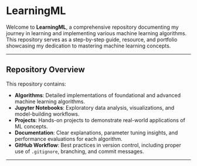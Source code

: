 # **LearningML**

Welcome to **LearningML**, a comprehensive repository documenting my journey in learning and implementing various machine learning algorithms. This repository serves as a step-by-step guide, resource, and portfolio showcasing my dedication to mastering machine learning concepts.

---

## **Repository Overview**

This repository contains:
- **Algorithms**: Detailed implementations of foundational and advanced machine learning algorithms.
- **Jupyter Notebooks**: Exploratory data analysis, visualizations, and model-building workflows.
- **Projects**: Hands-on projects to demonstrate real-world applications of ML concepts.
- **Documentation**: Clear explanations, parameter tuning insights, and performance evaluations for each algorithm.
- **GitHub Workflow**: Best practices in version control, including proper use of `.gitignore`, branching, and commit messages.

---

<!-- ## **Table of Contents**

1. [Getting Started](#getting-started)
2. [Implemented Algorithms](#implemented-algorithms)
3. [How to Use This Repository](#how-to-use-this-repository)
4. [Key Learnings](#key-learnings)
5. [Technologies and Libraries Used](#technologies-and-libraries-used)
6. [Contributing](#contributing)
7. [Contact](#contact)

---

## **Getting Started**

To explore and execute the code in this repository:

1. **Clone the Repository**:
   ```bash
   git clone https://github.com/YOUR-USERNAME/LearningML.git

2.  -->

